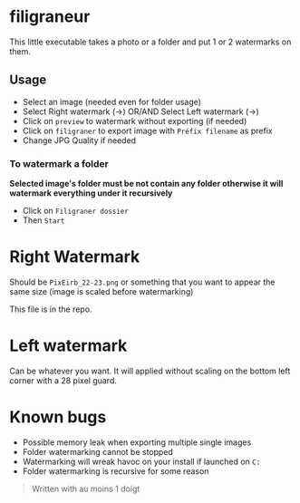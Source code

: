 # filigraneur
This little executable takes a photo or a folder and put 1 or 2 watermarks on them.

## Usage
- Select an image (needed even for folder usage)
- Select Right watermark (->) OR/AND Select Left watermark (->)
- Click on `preview` to watermark without exporting (if needed)
- Click on `filigraner` to export image with `Préfix filename` as prefix
- Change JPG Quality if needed

### To watermark a folder
**Selected image's folder must be not contain any folder otherwise it will watermark everything under it recursively**
- Click on `Filigraner dossier`
- Then `Start`

# Right Watermark
Should be `PixEirb_22-23.png` or something that you want to appear the same size (image is scaled before watermarking)

This file is in the repo.
# Left watermark
Can be whatever you want. It will applied without scaling on the bottom left corner with a 28 pixel guard.

# Known bugs
- Possible memory leak when exporting multiple single images
- Folder watermarking cannot be stopped
- Watermarking will wreak havoc on your install if launched on `C:`
- Folder watermarking is recursive for some reason


> Written with au moins 1 doigt